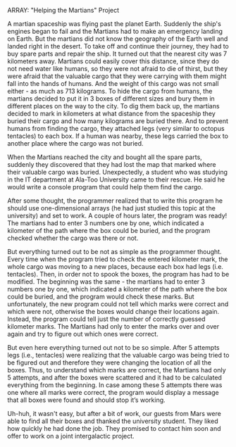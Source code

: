 ARRAY: "Helping the Martians" Project

A martian spaceship was flying past the planet Earth. Suddenly the ship's engines began to fail and the Martians had to make an emergency landing on Earth. But the martians did not know the geography of the Earth well and landed right in the desert. To take off and continue their journey, they had to buy spare parts and repair the ship. It turned out that the nearest city was 7 kilometers away. Martians could easily cover this distance, since they do not need water like humans, so they were not afraid to die of thirst, but they were afraid that the valuable cargo that they were carrying with them might fall into the hands of humans. And the weight of this cargo was not small either - as much as 713 kilograms. To hide the cargo from humans, the martians decided to put it in 3 boxes of different sizes and bury them in different places on the way to the city. To dig them back up, the martians decided to mark in kilometers at what distance from the spaceship they buried their cargo and how many kilograms are buried there. And to prevent humans from finding the cargo, they attached legs (very similar to octopus tentacles) to each box. If a human was nearby, these legs carried the box to another place where the cargo was not buried.

When the Martians reached the city and bought all the spare parts, suddenly they discovered that they had lost the map that marked where their valuable cargo was buried. Unexpectedly, a student who was studying in the IT department at Ala-Too University came to their rescue. He said he would write a console program that could help them find the cargo.

After some thought, the programmer realized that to write this program he should use one-dimensional arrays (he had just studied this topic at the university) and set to work. A couple of hours later, the program was ready! The martians had to enter 3 numbers one by one, which indicated a kilometer of the path where the box could be buried, and the program checked whether the cargo was there or not.

But everything turned out to be not as simple as the programmer thought. Every time when the program tried to check the entered kilometer mark, the whole cargo was moving to a new places, because each box had legs (i.e. tentacles). Then, in order not to spook the boxes, the program has had to be modified. The beginning was the same - the martians had to enter 3 numbers one by one, which indicated a kilometer of the path where the box could be buried, and the program would check these marks. But unfortunately, the new program could not tell which marks were correct and which were not, otherwise the boxes would change their locations again. Instead, the program could tell just the number of correctly guessed kilometer marks. The Martians had only to enter the marks over and over again and try to figure out which ones were correct.

But even here everything turned out not to be so simple. After 5 attempts legs (i.e., tentacles) were realizing that the valuable cargo was being tried to be figured out and therefore they were changing the location of all the boxes. Thus, to understand which marks are correct, the Martians had only 5 attempts, and after the boxes were scattered and it had to be calculated everything from the beginning. In case among these 5 attempts there was one where all marks were correct, the program would display a message that all boxes were found and should stop it’s working.

Uh-huh, it wasn't easy, but after a bit of work, our guests from Mars were able to find all their boxes and thanked the university student. They liked how quickly he had done the job. They promised to contact him soon and offer to work on a joint intergalactic project.